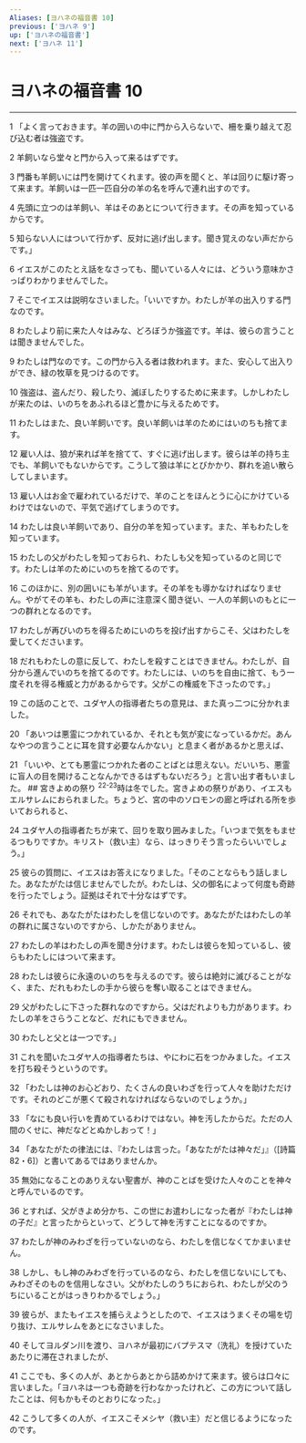```yaml
---
Aliases: [ヨハネの福音書 10]
previous: ['ヨハネ 9']
up: ['ヨハネの福音書']
next: ['ヨハネ 11']
---
```

# ヨハネの福音書 10

***




1 
「よく言っておきます。羊の囲いの中に門から入らないで、柵を乗り越えて忍び込む者は強盗です。 



2 
羊飼いなら堂々と門から入って来るはずです。 



3 
門番も羊飼いには門を開けてくれます。彼の声を聞くと、羊は回りに駆け寄って来ます。羊飼いは一匹一匹自分の羊の名を呼んで連れ出すのです。 



4 
先頭に立つのは羊飼い、羊はそのあとについて行きます。その声を知っているからです。 



5 
知らない人にはついて行かず、反対に逃げ出します。聞き覚えのない声だからです。」 



6 
イエスがこのたとえ話をなさっても、聞いている人々には、どういう意味かさっぱりわかりませんでした。 



7 
そこでイエスは説明なさいました。「いいですか。わたしが羊の出入りする門なのです。 



8 
わたしより前に来た人々はみな、どろぼうか強盗です。羊は、彼らの言うことは聞きませんでした。 



9 
わたしは門なのです。この門から入る者は救われます。また、安心して出入りができ、緑の牧草を見つけるのです。 



10 
強盗は、盗んだり、殺したり、滅ぼしたりするために来ます。しかしわたしが来たのは、いのちをあふれるほど豊かに与えるためです。 



11 
わたしはまた、良い羊飼いです。良い羊飼いは羊のためにはいのちも捨てます。 



12 
雇い人は、狼が来れば羊を捨てて、すぐに逃げ出します。彼らは羊の持ち主でも、羊飼いでもないからです。こうして狼は羊にとびかかり、群れを追い散らしてしまいます。 



13 
雇い人はお金で雇われているだけで、羊のことをほんとうに心にかけているわけではないので、平気で逃げてしまうのです。 



14 
わたしは良い羊飼いであり、自分の羊を知っています。また、羊もわたしを知っています。 



15 
わたしの父がわたしを知っておられ、わたしも父を知っているのと同じです。わたしは羊のためにいのちを捨てるのです。 



16 
このほかに、別の囲いにも羊がいます。その羊をも導かなければなりません。やがてその羊も、わたしの声に注意深く聞き従い、一人の羊飼いのもとに一つの群れとなるのです。 



17 
わたしが再びいのちを得るためにいのちを投げ出すからこそ、父はわたしを愛してくださいます。 



18 
だれもわたしの意に反して、わたしを殺すことはできません。わたしが、自分から進んでいのちを捨てるのです。わたしには、いのちを自由に捨て、もう一度それを得る権威と力があるからです。父がこの権威を下さったのです。」 



19 
この話のことで、ユダヤ人の指導者たちの意見は、また真っ二つに分かれました。 



20 
「あいつは悪霊につかれているか、それとも気が変になっているかだ。あんなやつの言うことに耳を貸す必要なんかない」と息まく者があるかと思えば、 



21 
「いいや、とても悪霊につかれた者のことばとは思えない。だいいち、悪霊に盲人の目を開けることなんかできるはずもないだろう」と言い出す者もいました。 ## 宮きよめの祭り <sup class="versenum">22-23</sup>時は冬でした。宮きよめの祭りがあり、イエスもエルサレムにおられました。ちょうど、宮の中のソロモンの廊と呼ばれる所を歩いておられると、 



24 
ユダヤ人の指導者たちが来て、回りを取り囲みました。「いつまで気をもませるつもりですか。キリスト（救い主）なら、はっきりそう言ったらいいでしょう。」 



25 
彼らの質問に、イエスはお答えになりました。「そのことならもう話しました。あなたがたは信じませんでしたが。わたしは、父の御名によって何度も奇跡を行ったでしょう。証拠はそれで十分なはずです。 



26 
それでも、あなたがたはわたしを信じないのです。あなたがたはわたしの羊の群れに属さないのですから、しかたがありません。 



27 
わたしの羊はわたしの声を聞き分けます。わたしは彼らを知っているし、彼らもわたしにはついて来ます。 



28 
わたしは彼らに永遠のいのちを与えるのです。彼らは絶対に滅びることがなく、また、だれもわたしの手から彼らを奪い取ることはできません。 



29 
父がわたしに下さった群れなのですから。父はだれよりも力があります。わたしの羊をさらうことなど、だれにもできません。 



30 
わたしと父とは一つです。」 



31 
これを聞いたユダヤ人の指導者たちは、やにわに石をつかみました。イエスを打ち殺そうというのです。 



32 
「わたしは神のお心どおり、たくさんの良いわざを行って人々を助けただけです。それのどこが悪くて殺されなければならないのでしょうか。」 



33 
「なにも良い行いを責めているわけではない。神を汚したからだ。ただの人間のくせに、神だなどとぬかしおって！」 



34 
「あなたがたの律法には、『わたしは言った。「あなたがたは神々だ」』（[詩篇82・6]）と書いてあるではありませんか。 



35 
無効になることのありえない聖書が、神のことばを受けた人々のことを神々と呼んでいるのです。 



36 
とすれば、父がきよめ分かち、この世にお遣わしになった者が『わたしは神の子だ』と言ったからといって、どうして神を汚すことになるのですか。 



37 
わたしが神のみわざを行っていないのなら、わたしを信じなくてかまいません。 



38 
しかし、もし神のみわざを行っているのなら、わたしを信じないにしても、みわざそのものを信用しなさい。父がわたしのうちにおられ、わたしが父のうちにいることがはっきりわかるでしょう。」 



39 
彼らが、またもイエスを捕らえようとしたので、イエスはうまくその場を切り抜け、エルサレムをあとになさいました。 



40 
そしてヨルダン川を渡り、ヨハネが最初にバプテスマ（洗礼）を授けていたあたりに滞在されましたが、 



41 
ここでも、多くの人が、あとからあとから詰めかけて来ます。彼らは口々に言いました。「ヨハネは一つも奇跡を行わなかったけれど、この方について話したことは、何もかもそのとおりになった。」 



42 
こうして多くの人が、イエスこそメシヤ（救い主）だと信じるようになったのです。
